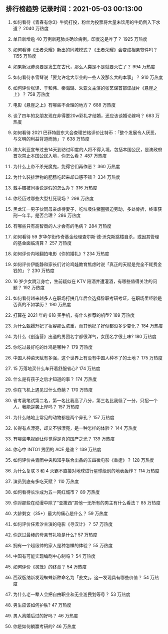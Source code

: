 
## 排行榜趋势 记录时间：2021-05-03 00:13:00
  
  1. 如何看待《青春有你3》牛奶打投，粉丝为投票将大量未饮用的牛奶倒入下水道？ 2040 万热度
    
  2. 单日新增逾 40 万例新冠肺炎确诊病例，印度这是咋了？ 1925 万热度
    
  3. 如何看待《王者荣耀》新出的同城模式？《王者荣耀》会变成相亲软件吗？ 1155 万热度
    
  4. 如果新冠肺炎要是发生在古代，那么人类是不是就要灭亡了？ 994 万热度
    
  5. 如何看待李雪琴说「要允许北大毕业的一些人没那么大的本事」？ 910 万热度
    
  6. 如何评价张译、于和伟、秦海璐、朱亚文主演的张艺谋首部谍战片《悬崖之上》？ 758 万热度
    
  7. 电影《悬崖之上》有哪些不合理的地方？ 688 万热度
    
  8. 谈了四年的女朋友现在非得要20w彩礼才结婚，还应该谈婚论嫁吗？ 683 万热度
    
  9. 如何看待 2021 巴菲特股东大会查理芒格评价比特币：「整个发展令人厌恶，与文明的利益背道而驰」？ 638 万热度
    
  10. 澳大利亚宣布过去14天到访过印度的人将不得入境，包括本国公民，是澳政府首次禁止本国公民入境，你怎么看？ 487 万热度
    
  11. 为什么上帝不杀光魔鬼，免得它们再作恶？ 360 万热度
    
  12. 为什么装排泄物的肥肠吃起来却口感不错？ 334 万热度
    
  13. 戴手镯被同事说是假的怎么办？ 316 万热度
    
  14. 你经历过哪些大型社死现场？ 298 万热度
    
  15. 黑龙江一男子伙同母亲虐待妻子，吃垃圾住猪圈强迫劳动，多处骨折，终审获刑一年半。是否合理？ 286 万热度
    
  16. 有哪些只有高智商的人才会有的毛病？ 284 万热度
    
  17. 如何看待 59 岁华尔街传奇基金经理查尔斯·德·沃克斯跳楼自杀，或因其管理的基金面临清算？ 257 万热度
    
  18. 如何评价内地翻拍电影《你的婚礼》? 234 万热度
    
  19. 如何评价伊能静和家长们讨论鸡娃教育焦虑时说「真正的天赋是完全不耗费金钱的」？ 230 万热度
    
  20. 16 岁少女跳江身亡，生前疑似在 KTV 陪酒并遭灌酒，有哪些值得关注的问题？ 192 万热度
    
  21. 如何看待越来越多人在职场打拼几年后会选择辞职考研考证，在职场里经验是否真的不如学历？ 190 万热度
    
  22. 打算在 2021 年的 618 买手机，有什么推荐的机型? 189 万热度
    
  23. 为什么甄嬛升妃了妆容那么浓重，而其他妃子好似都没多少变化？ 184 万热度
    
  24. 为什么《创造营》出道的男团名字都很洋气，女团名字很土味? 180 万热度
    
  25. 你吃过最好吃的炸鸡是哪种？ 179 万热度
    
  26. 中国人种菜天赋有多强，这个世界上有没有中国人种不了的土地？ 175 万热度
    
  27. 15 万落地买什么车开着舒服省心? 174 万热度
    
  28. 什么是有孩子之后才知道的事？ 174 万热度
    
  29. 你在飞机上遇见过什么奇葩？ 170 万热度
    
  30. 省考我笔试第二名，第一名比我高了八分，第三名比我低了一分，只招一个人，我能逆袭上岸吗？ 157 万热度
    
  31. 为什么陆地上常见的动物都是两个鼻孔？ 157 万热度
    
  32. 长得有点漂亮，却又不够漂亮，是一种怎样的体验？ 144 万热度
    
  33. 有哪些电视剧让你觉得是真的国产之光？ 139 万热度
    
  34. 你心中 INTO1 男团的 ACE 是谁？ 139 万热度
    
  35. 如何评价共青团中央和知乎联合出品的五四微电影《重逢》？ 128 万热度
    
  36. 为什么复联 3 和 4 灭霸不直接对地球进行星球级别的地表轰炸？ 114 万热度
    
  37. 演员到底有多吃天赋？ 110 万热度
    
  38. 如何看待长沙成为五一网红城市？ 89 万热度
    
  39. 你对那些在动漫中除了“亚撒西”其他一无所有的男主有什么看法？ 85 万热度
    
  40. 大龄剩女（35+）最大的痛心是什么？ 59 万热度
    
  41. 如何评价任素汐主演的电影《寻汉计》？ 57 万热度
    
  42. 你送过最棒的母亲节礼物是什么? 57 万热度
    
  43. 拥有一个超级帅的家人是种怎样的体验？ 55 万热度
    
  44. 中国有可能实现编剧中心制吗？ 54 万热度
    
  45. 如何评价《灵笼》的终章？ 54 万热度
    
  46. 西双版纳新发现蜘蛛新种命名为「姜文」，这一发现具有哪些价值？ 54 万热度
    
  47. 为什么老一辈人会把自由职业和无业游民划等号？ 53 万热度
    
  48. 男生应该如何护肤? 47 万热度
    
  49. 男人离婚后过的好吗？ 46 万热度
    
  50. 你是如何躺赢考研的? 46 万热度
    